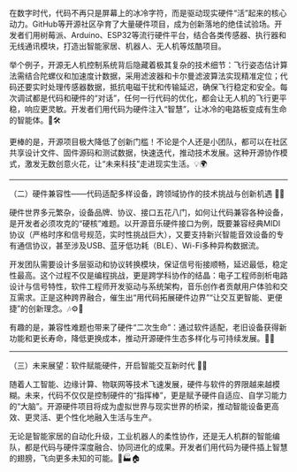 在数字时代，代码不再只是屏幕上的冰冷字符，而是驱动现实硬件“活”起来的核心动力。GitHub等开源社区孕育了大量硬件项目，成为创新落地的绝佳试验场。开发者们用树莓派、Arduino、ESP32等流行硬件平台，结合各类传感器、执行器和无线通讯模块，打造出智能家居、机器人、无人机等炫酷项目。

举个例子，开源无人机控制系统背后隐藏着极其复杂的技术细节：飞行姿态估计算法需结合陀螺仪和加速度计数据，采用滤波器和卡尔曼滤波算法实现精准定位；代码还要实时处理传感器数据，抵抗电磁干扰和传输延迟，确保飞行稳定和安全。每次调试都是代码和硬件的“对话”，任何一行代码的优化，都会让无人机的飞行更平稳，响应更灵敏。开发者们用代码为硬件注入“智慧”，让冰冷的电路板变成有生命的智能体。🤖🛠️

更棒的是，开源项目极大降低了创新门槛！不论是个人还是小团队，都可以在社区共享设计文件、固件源码和测试数据，快速迭代，推动技术发展。这种开源协作模式，激发无数创意火花，让“未来科技”走进现实生活。💡🌍


---

（二）硬件兼容性——代码适配多样设备，跨领域协作的技术挑战与创新机遇 🔄🤝

硬件世界多元繁杂，设备品牌、协议、接口五花八门，如何让代码兼容各种设备，是开发者必须攻克的“硬核”难题。以开源音乐硬件接口为例，既要兼容经典MIDI协议（严格时序和信号规范，实时性挑战巨大），又要支持新兴智能音效设备的专有通信协议，甚至涉及USB、蓝牙低功耗（BLE）、Wi-Fi多种异构数据流。

开发团队需要设计多层驱动和协议转换模块，保证信号衔接顺畅，延迟最低，稳定性最高。这个过程不仅是编程挑战，更是跨学科协作的结晶：电子工程师剖析电路设计与信号特性，软件工程师开发驱动与系统架构，音乐创作者贡献用户体验和交互需求。正是这种跨界融合，催生出“用代码拓展硬件边界”“让交互更智能、更便捷”的创新理念。🎶⚙️🎹

有趣的是，兼容性难题也带来了硬件“二次生命”：通过软件适配，老旧设备获得新功能和更长寿命，降低更换成本，推动开源硬件生态多样化与可持续发展。🌱🔄


---

（三）未来展望：软件赋能硬件，开启智能交互新时代 🔮🤖

随着人工智能、边缘计算、物联网等技术飞速发展，硬件与软件的界限越来越模糊。未来，代码不仅仅是控制硬件的“指挥棒”，更是赋予硬件自适应、自学习能力的“大脑”。开源硬件项目将成为虚拟世界与现实世界的桥梁，推动智能设备更高效、更灵活、更个性化地融入生活与生产。

无论是智能家居的自动化升级，工业机器人的柔性协作，还是无人机群的智能编队，都是代码与硬件深度融合、协同进化的成果。开发者们用代码为硬件插上智慧的翅膀，飞向更多未知的可能。🚁🏭🏠
